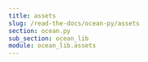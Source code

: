 ```yaml
---
title: assets
slug: /read-the-docs/ocean-py/assets
section: ocean.py
sub_section: ocean_lib
module: ocean_lib.assets
---
```

